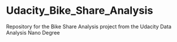 # Udacity_Bike_Share_Analysis
Repository for the Bike Share Analysis project from the Udacity Data Analysis Nano Degree
